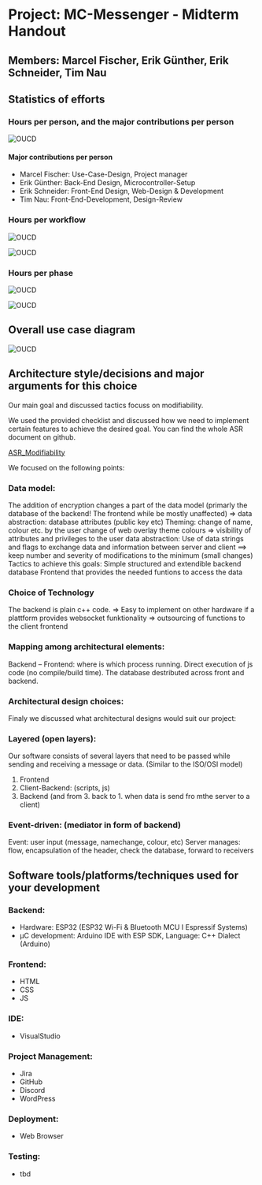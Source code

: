 # Project: MC-Messenger - Midterm Handout
## Members: Marcel Fischer, Erik Günther, Erik Schneider, Tim Nau
## Statistics of efforts
### Hours per person, and the major contributions per person
![OUCD](/docs/JiraStatistics/time_required_per_person.png "Required time per person")
#### Major contributions per person
- Marcel Fischer: Use-Case-Design, Project manager
- Erik Günther: Back-End Design, Microcontroller-Setup
- Erik Schneider: Front-End Design, Web-Design & Development
- Tim Nau: Front-End-Development, Design-Review

### Hours per workflow

![OUCD](/docs/JiraStatistics/time_estimated_per_workflow.png  "Estimated time per workflow")

![OUCD](/docs/JiraStatistics/time_required_per_workflow.png  "Required time per workflow")

### Hours per phase

![OUCD](/docs/JiraStatistics/time_estimated_per_phase.png  "Estimated time per phase")

![OUCD](/docs/JiraStatistics/time_required_per_phase.png  "Required time per phase")

## Overall use case diagram

![OUCD](/docs/UseCases/UML_MCM_Use_Case_Diagram_2022_marked.drawio.png)

## Architecture style/decisions and major arguments for this choice

Our main goal and discussed tactics focuss on modifiability. 

We used the provided checklist and discussed how we need to implement certain features to achieve the desired goal. You can find the whole ASR document on github.

[ASR_Modifiability](/docs/ArchitectureSignificantRequirements/Architecture-Design-and-Tactics.md)

We focused on the following points:

### Data model:
The addition of encryption changes a part of the data model (primarly the database of the backend! The frontend while be mostly unaffected)
=> data abstraction: database attributes (public key etc)
Theming:
change of name, colour etc. by the user
change of web overlay theme colours
=> visibility of attributes and privileges to the user
data abstraction: Use of data strings and flags to exchange data and information between server and client
==> keep number and severity of modifications to the minimum (small changes)
Tactics to achieve this goals:
Simple structured and extendible backend database
Frontend that provides the needed funtions to access the data

### Choice of Technology
The backend is plain c++ code.
=> Easy to implement on other hardware if a plattform provides websocket funktionality
=> outsourcing of functions to the client frontend

### Mapping among architectural elements:
Backend – Frontend: where is which process running. Direct execution of js code (no compile/build time).
The database destributed across front and backend.

### Architectural design choices:
Finaly we discussed what architectural designs would suit our project:

### Layered (open layers):
Our software consists of several layers that need to be passed while sending and receiving a message or data. (Similar to the ISO/OSI model)
1. Frontend
2. Client-Backend: (scripts, js)
3. Backend
(and from 3. back to 1. when data is send fro mthe server to a client)

### Event-driven: (mediator in form of backend)
Event: user input (message, namechange, colour, etc)
Server manages: flow, encapsulation of the header, check the database, forward to receivers


## Software tools/platforms/techniques used for your development

### Backend:
- Hardware: ESP32 (ESP32 Wi-Fi & Bluetooth MCU I Espressif Systems)
- µC development: Arduino IDE with ESP SDK, Language: C++ Dialect (Arduino)

### Frontend:
- HTML
- CSS
- JS

### IDE:
- VisualStudio

### Project Management:
- Jira
- GitHub
- Discord
- WordPress

### Deployment:
- Web Browser

### Testing:
- tbd
